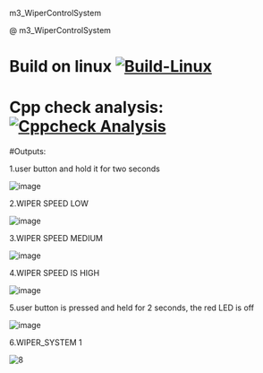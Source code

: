 m3_WiperControlSystem

@ m3_WiperControlSystem
# Build on linux [![Build-Linux](https://github.com/Sravan4803/M3_Wiper_Control_System/actions/workflows/Bulid_on_linux.yml/badge.svg)](https://github.com/Sravan4803/M3_Wiper_Control_System/actions/workflows/Bulid_on_linux.yml)

# Cpp check analysis: [![Cppcheck Analysis](https://github.com/Sravan4803/M3_Wiper_Control_System/actions/workflows/cppcheck_analysis.yml/badge.svg)](https://github.com/Sravan4803/M3_Wiper_Control_System/actions/workflows/cppcheck_analysis.yml)

#Outputs:

1.user button and hold it for two seconds

![image](https://user-images.githubusercontent.com/101699116/168215707-1df85c15-f6ee-4229-87b5-40d1774370cd.png)

2.WIPER SPEED LOW

![image](https://user-images.githubusercontent.com/101699116/168215724-29cad2c7-6d80-4088-9532-0b6cbf75de91.png)

3.WIPER SPEED MEDIUM

![image](https://user-images.githubusercontent.com/101699116/168215750-450c3897-7d73-4ffd-8ef0-bf2d8f5ff2f7.png)

4.WIPER SPEED IS HIGH

![image](https://user-images.githubusercontent.com/101699116/168215781-e5c57cad-0099-42b2-a374-0805f00754c6.png)

5.user button is pressed and held for 2 seconds, the red LED is off

![image](https://user-images.githubusercontent.com/101699116/168215804-4a4d8ac8-f4b3-4c63-8a97-7562c99e0903.png)

6.WIPER_SYSTEM 1

![8](https://user-images.githubusercontent.com/101699116/168319407-e32aa84d-818c-49fa-a6bc-12e0255912bf.png)

